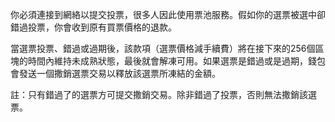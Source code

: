 你必須連接到網絡以提交投票，很多人因此使用票池服務。假如你的選票被選中卻錯過投票，你會收到原有買票價格的退款。

當選票投票、錯過或過期後，該款項（選票價格減手續費）將在接下來的256個區塊的時間內維持未成熟狀態，最後就會解凍可用。如果選票是錯過或是過期，錢包會發送一個撒銷選票交易以釋放該選票所凍結的金額。

註：只有錯過了的選票方可提交撒銷交易。除非錯過了投票，否則無法撒銷該選票。
